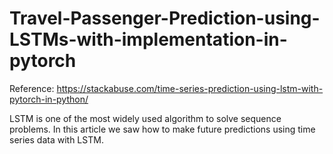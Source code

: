 # Travel-Passenger-Prediction-using-LSTMs-with-implementation-in-pytorch
Reference: https://stackabuse.com/time-series-prediction-using-lstm-with-pytorch-in-python/


LSTM is one of the most widely used algorithm to solve sequence problems. In this article we saw how to make future predictions using time series data with LSTM. 
